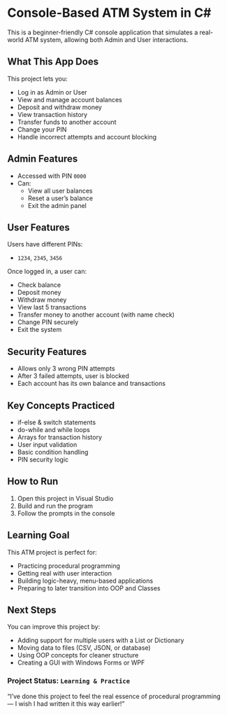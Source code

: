 # Console-Based ATM System in C#

This is a beginner-friendly C# console application that simulates a real-world ATM system, allowing both Admin and User interactions.

## What This App Does

This project lets you:

- Log in as Admin or User
- View and manage account balances
- Deposit and withdraw money
- View transaction history
- Transfer funds to another account
- Change your PIN
- Handle incorrect attempts and account blocking

## Admin Features

- Accessed with PIN `0000`
- Can:
  - View all user balances
  - Reset a user’s balance
  - Exit the admin panel

## User Features

Users have different PINs:
- `1234`, `2345`, `3456`

Once logged in, a user can:

- Check balance
- Deposit money
- Withdraw money
- View last 5 transactions
- Transfer money to another account (with name check)
- Change PIN securely
- Exit the system

## Security Features

- Allows only 3 wrong PIN attempts
- After 3 failed attempts, user is blocked
- Each account has its own balance and transactions

## Key Concepts Practiced

- if-else & switch statements
- do-while and while loops
- Arrays for transaction history
- User input validation
- Basic condition handling
- PIN security logic

## How to Run

1. Open this project in Visual Studio
2. Build and run the program
3. Follow the prompts in the console

## Learning Goal

This ATM project is perfect for:

- Practicing procedural programming
- Getting real with user interaction
- Building logic-heavy, menu-based applications
- Preparing to later transition into OOP and Classes

## Next Steps

You can improve this project by:

- Adding support for multiple users with a List or Dictionary
- Moving data to files (CSV, JSON, or database)
- Using OOP concepts for cleaner structure
- Creating a GUI with Windows Forms or WPF

### Project Status: `Learning & Practice`

“I’ve done this project to feel the real essence of procedural programming — I wish I had written it this way earlier!”
